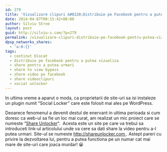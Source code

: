 ```yaml
---
id: 279
title: 'Vizualizare clipuri &#8220;Distribuie pe Facebook pentru a putea vizualiza&#8221;'
date: 2014-04-07T00:15:42+00:00
author: Silviu Stroe
layout: post
guid: http://silviu-s.com/?p=279
permalink: /vizualizare-clipuri-distribuie-pe-facebook-pentru-putea-vizualiza/
dpsp_networks_shares:
  - 'a:0:{}'
tags:
  - continut blocat
  - distribuie pe facebook pentru a putea vizualiza
  - share pentru a putea urmari
  - share to view bypass
  - share video pe facebook
  - share videoclipuri
  - social unlocker
---
```

In ultima vreme a aparut o moda, ca proprietarii de site-uri sa isi instaleze un plugin numit &#8220;Social Locker&#8221; care este folosit mai ales pe WordPress.

Deoarece fenomenul a devenit destul de enervant in ultima perioada si cum doresc ca web-ul sa fie un loc mai curat, am realizat un mic proiect care se numeste &#8220;<a title="share unlocker wordpress" href="http://shareunlocker.com/" target="_blank">Share Unlocker</a>&#8220;.  Acesta este un site pe care va trebui sa introduceti link-ul articolului unde va cere sa dati share la video pentru a-l putea urmari. Site-ul se numeste <a title="facebook share unlock" href="http://shareunlocker.com/" target="_blank">http://shareunlocker.com </a>. Astept pareri cu privire la dezvoltarea lui, pentru a putea functiona pe un numar cat mai mare de site-uri care joaca murdar! 😀